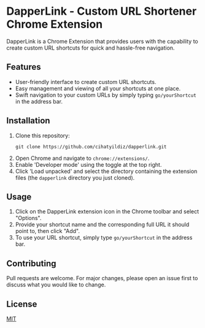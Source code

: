 # DapperLink - Custom URL Shortener Chrome Extension

DapperLink is a Chrome Extension that provides users with the capability to create custom URL shortcuts for quick and hassle-free navigation. 

## Features

- User-friendly interface to create custom URL shortcuts.
- Easy management and viewing of all your shortcuts at one place.
- Swift navigation to your custom URLs by simply typing `go/yourShortcut` in the address bar.

## Installation

1. Clone this repository:
    ```
    git clone https://github.com/cihatyildiz/dapperlink.git
    ```
2. Open Chrome and navigate to `chrome://extensions/`.
3. Enable 'Developer mode' using the toggle at the top right.
4. Click 'Load unpacked' and select the directory containing the extension files (the `dapperlink` directory you just cloned).

## Usage

1. Click on the DapperLink extension icon in the Chrome toolbar and select "Options".
2. Provide your shortcut name and the corresponding full URL it should point to, then click "Add".
3. To use your URL shortcut, simply type `go/yourShortcut` in the address bar.

## Contributing

Pull requests are welcome. For major changes, please open an issue first to discuss what you would like to change.

## License

[MIT](https://choosealicense.com/licenses/mit/)
